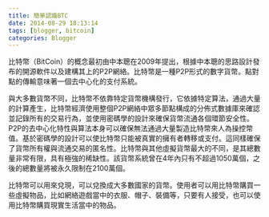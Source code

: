 ```yaml
---
title: 簡單認識BTC
date: 2014-08-29 18:13:14
tags: [blogger, bitcoin]
categories: Blogger
---
```


比特幣（BitCoin）的概念最初由中本聰在2009年提出，根據中本聰的思路設計發布的開源軟件以及建構其上的P2P網絡。比特幣是一種P2P形式的數字貨幣。點對點的傳輸意味著一個去中心化的支付系統。

<!-- more --> 

與大多數貨幣不同，比特幣不依靠特定貨幣機構發行，它依據特定算法，通過大量的計算產生，比特幣經濟使用整個P2P網絡中眾多節點構成的分佈式數據庫來確認並記錄所有的交易行為，並使用密碼學的設計來確保貨幣流通各個環節安全性。 P2P的去中心化特性與算法本身可以確保無法通過大量製造比特幣來人為操控幣值。基於密碼學的設計可以使比特幣只能被真實的擁有者轉移或支付。這同樣確保了貨幣所有權與流通交易的匿名性。比特幣與其他虛擬貨幣最大的不同，是其總數量非常有限，具有極強的稀缺性。該貨幣系統曾在4年內只有不超過1050萬個，之後的總數量將被永久限制在2100萬個。

比特幣可以用來兌現，可以兌換成大多數國家的貨幣。使用者可以用比特幣購買一些虛擬物品，比如網絡遊戲當中的衣服、帽子、裝備等，只要有人接受，也可以使用比特幣購買現實生活當中的物品。